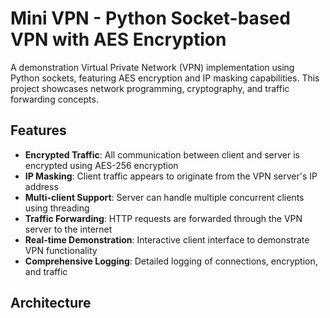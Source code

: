 # Mini VPN - Python Socket-based VPN with AES Encryption

A demonstration Virtual Private Network (VPN) implementation using Python sockets, featuring AES encryption and IP masking capabilities. This project showcases network programming, cryptography, and traffic forwarding concepts.

## Features

- **Encrypted Traffic**: All communication between client and server is encrypted using AES-256 encryption
- **IP Masking**: Client traffic appears to originate from the VPN server's IP address
- **Multi-client Support**: Server can handle multiple concurrent clients using threading
- **Traffic Forwarding**: HTTP requests are forwarded through the VPN server to the internet
- **Real-time Demonstration**: Interactive client interface to demonstrate VPN functionality
- **Comprehensive Logging**: Detailed logging of connections, encryption, and traffic

## Architecture

